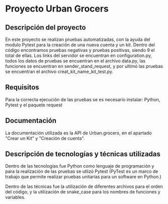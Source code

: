 # Proyecto Urban Grocers 

## Descripción del proyecto

En este proyecto se realizan pruebas automatizadas, con la ayuda del modulo Pytest para la creación de una nueva cuenta y un kit.
Dentro del código encontramos pruebas negativas y pruebas positivas, siendo 9 el total de ellas.
Los links del servidor se encuentran en configuration.py, todos los datos de pruebas se encuentran en el archivo data.py, las funciones se encuentran en sender_stand_request, y por ultimó las pruebas se encuentran el archivo creat_kit_name_kit_test.py.

## Requisitos
Para la correcta ejecución de las pruebas se es necesario instalar: Python, Pytest y el paquete request

## Documentación 
La documentación utilizada es la API de Urban.grocers, en el apartado "Crear un Kit" y "Creación de cuenta".

## Descripción de tecnologías y técnicas utilizadas
Dentro de las tecnologías fue Python como lenguaje de programación y para la realización de las pruebas se utlizó Pytest (PyTest es un marco de trabajo que permite realizar pruebas unitarias para un software en Python.)

Dentro de las técnicas fue la utilización de diferentes archivos para el orden del código, y la utilización de snake_case para los nombres de funciones y variables.


